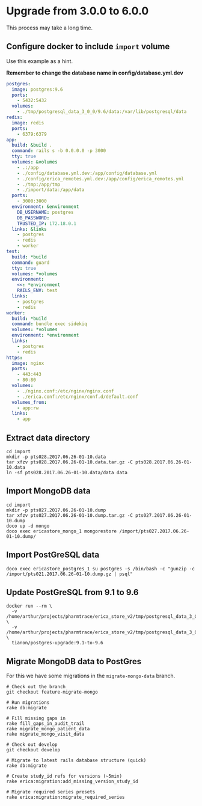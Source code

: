 # Upgrade from 3.0.0 to 6.0.0

This process may take a long time.

## Configure docker to include `import` volume

Use this example as a hint.

**Remember to change the database name in config/database.yml.dev**

```yaml
postgres:
  image: postgres:9.6
  ports:
    - 5432:5432
  volumes:
    - ./tmp/postgresql_data_3_0_0/9.6/data:/var/lib/postgresql/data
redis:
  image: redis
  ports:
    - 6379:6379
app:
  build: &build .
  command: rails s -b 0.0.0.0 -p 3000
  tty: true
  volumes: &volumes
    - .:/app
    - ./config/database.yml.dev:/app/config/database.yml
    - ./config/erica_remotes.yml.dev:/app/config/erica_remotes.yml
    - ./tmp:/app/tmp
    - ./import/data:/app/data
  ports:
    - 3000:3000
  environment: &environment
    DB_USERNAME: postgres
    DB_PASSWORD:
    TRUSTED_IP: 172.18.0.1
  links: &links
    - postgres
    - redis
    - worker
test:
  build: *build
  command: guard
  tty: true
  volumes: *volumes
  environment:
    <<: *environment
    RAILS_ENV: test
  links:
    - postgres
    - redis
worker:
  build: *build
  command: bundle exec sidekiq
  volumes: *volumes
  environment: *environment
  links:
    - postgres
    - redis
https:
  image: nginx
  ports:
    - 443:443
    - 80:80
  volumes:
    - ./nginx.conf:/etc/nginx/nginx.conf
    - ./erica.conf:/etc/nginx/conf.d/default.conf
  volumes_from:
    - app:rw
  links:
    - app
```

## Extract data directory

```
cd import
mkdir -p pts028.2017.06.26-01-10.data
tar xfzv pts028.2017.06.26-01-10.data.tar.gz -C pts028.2017.06.26-01-10.data
ln -sf pts028.2017.06.26-01-10.data/data data
```

## Import MongoDB data

```
cd import
mkdir -p pts027.2017.06.26-01-10.dump
tar xfzv pts027.2017.06.26-01-10.dump.tar.gz -C pts027.2017.06.26-01-10.dump
doco up -d mongo
doco exec ericastore_mongo_1 mongorestore /import/pts027.2017.06.26-01-10.dump/
```


## Import PostGreSQL data

```
doco exec ericastore_postgres_1 su postgres -s /bin/bash -c "gunzip -c /import/pts021.2017.06.26-01-10.dump.gz | psql"
```

## Update PostGreSQL from 9.1 to 9.6

```
docker run --rm \
  -v /home/arthur/projects/pharmtrace/erica_store_v2/tmp/postgresql_data_3_0_0/9.1/data:/var/lib/postgresql/9.1/data \
  -v /home/arthur/projects/pharmtrace/erica_store_v2/tmp/postgresql_data_3_0_0/9.6/data:/var/lib/postgresql/9.6/data \
  tianon/postgres-upgrade:9.1-to-9.6
```

## Migrate MongoDB data to PostGres

For this we have some migrations in the `migrate-mongo-data` branch.

```
# Check out the branch
git checkout feature-migrate-mongo

# Run migrations
rake db:migrate

# Fill missing gaps in
rake fill_gaps_in_audit_trail
rake migrate_mongo_patient_data
rake migrate_mongo_visit_data

# Check out develop
git checkout develop

# Migrate to latest rails database structure (quick)
rake db:migrate

# Create study_id refs for versions (~5min)
rake erica:migration:add_missing_version_study_id

# Migrate required series presets
rake erica:migration:migrate_required_series
```
